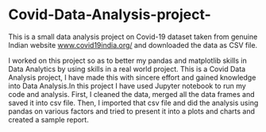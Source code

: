 # Covid-Data-Analysis-project-
This is a small data analysis project on Covid-19 dataset taken from genuine Indian website www.covid19india.org/ and downloaded the data as CSV file. 

I worked on this project so as to better my pandas and matplotlib skills in Data Analytics by using skills in a real world project. 
This is a Covid Data Analysis project, I have made this with sincere effort and gained knowledge into Data Analysis.In this project I have used Jupyter
notebook to run my code and analysis. 
First, I cleaned the data, merged all the data frames and saved it into csv file.
Then, I imported that csv file and did the analysis using pandas on various factors and tried to present it into a plots and charts and created a sample report.

